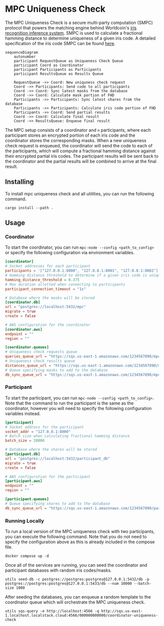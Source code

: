 # MPC Uniqueness Check

The MPC Uniqueness Check is a secure multi-party computation (SMPC) protocol that powers the matching engine behind Worldcoin's [iris recognition inference system](https://worldcoin.org/blog/engineering/iris-recognition-inference-system). SMPC is used to calculate a fractional hamming distance to determine uniqueness of a given iris code. A detailed specification of the iris code SMPC can be found [here](docs/specification.ipynb).



```mermaid
sequenceDiagram
    autonumber
    participant RequestQueue as Uniqueness Check Queue
    participant Coord as Coordinator
    participant Participants as Participants
    participant ResultsQueue as Results Queue

    RequestQueue ->> Coord: New uniquness check request
    Coord ->> Participants: Send code to all participants
    Coord ->> Coord: Sync latest masks from the database
    Coord ->> Coord: Calculate mask portion of FHD
    Participants ->> Participants: Sync latest shares from the database
    Participants ->> Participants: Calculate iris code portion of FHD
    Participants ->> Coord: Send partial results
    Coord ->> Coord: Calculate final result
    Coord ->> ResultsQueue: Enqueue final result
```

The MPC setup consists of a coordinator and `n` participants, where each participant stores an encrypted portion of each iris code and the coordinator stores the corresponding masks. When a new uniqueness check request is enqueued, the coordinator will send the code to each of the participants, which will compute a fractional hamming distance against their encrypted partial iris codes. The participant results will be sent back to the coordinator and the partial results will be combined to arrive at the final result.

## Installing
To install mpc uniqueness check and all utilities, you can run the following command. 
```
cargo install --path .
```

## Usage

### Coordinator

To start the coordinator, you can run `mpc-node --config <path_to_config>` or specify the following configuration via environment variables.

```toml
[coordinator]
# Socket addresses for each participant
participants = '["127.0.0.1:8000", "127.0.0.1:8001", "127.0.0.1:8002"]'
# Hamming distance threshold to determine if a given iris code is unique 
hamming_distance_threshold = 0.375
# Max duration allotted when connecting to participants
participant_connection_timeout = "1s"

# Database where the masks will be stored
[coordinator.db]
url = "postgres://localhost:5432/mpc"
migrate = true
create = false

# AWS configuration for the coordinator
[coordinator.aws]
endpoint = ""
region = ""

[coordinator.queues]
# Uniqueness check requests queue
queries_queue_url = "https://sqs.us-east-1.amazonaws.com/1234567890/mpc-query-queue"
# Uniqueness check results queue
distances_queue_url = "https://sqs.us-east-1.amazonaws.com/1234567890/mpc-distance-results-queue"
# Queue specifying masks to add to the database
db_sync_queue_url = "https://sqs.us-east-1.amazonaws.com/1234567890/mpc-query-queue"
```

### Participant

To start the participant, you can run `mpc-node --config <path_to_config>`. Note that the command to run the participant is the same as the coordinator, however you will need to specify the following configuration variables instead.

```toml
[participant]
# Socket address for the participant
socket_addr = "127.0.0.1:8000"
# Batch size when calculating fractional hamming distance
batch_size = 20000

# Database where the shares will be stored
[participant.db]
url = "postgres://localhost:5432/participant_db"
migrate = true
create = false

# AWS configuration for the participant
[participant.aws]
endpoint = ""
region = ""

[participant.queues]
# Queue specifying shares to add to the database
db_sync_queue_url = "https://sqs.us-east-1.amazonaws.com/1234567890/participant-db-sync-queue"
```


### Running Locally

To run a local version of the MPC uniqueness check with two participants, you can execute the following command. Note that you do not need to specify the configuration above as this is already included in the compose file. 
```
docker compose up -d
```

Once all of the services are running, you can seed the coordinator and participant databases with random iris codes/masks.
```
utils seed-db -c postgres://postgres:postgres@127.0.0.1:5432/db -p postgres://postgres:postgres@127.0.0.1:5433/db --num 10000 --batch-size 1000
```

After seeding the databases, you can enqueue a random template to the coordinator queue which will orchestrate the MPC uniqueness check.

```
utils sqs-query -e http://localhost:4566 -q http://sqs.us-east-1.localhost.localstack.cloud:4566/000000000000/coordinator-uniqueness-check
```
